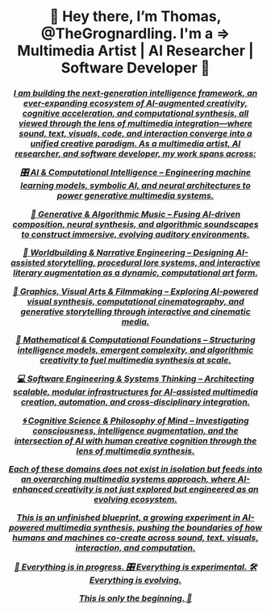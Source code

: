 <h1 align = "center"><b>
  👋 Hey there, I’m Thomas, @TheGrognardling. I'm a => Multimedia Artist | AI Researcher | Software Developer 🚀
  </b></h1>
  <h3 align = "center"><u><i>
    
I am building the next-generation intelligence framework, an ever-expanding ecosystem of AI-augmented creativity, cognitive acceleration, and computational synthesis, all viewed through the lens of multimedia integration—where sound, text, visuals, code, and interaction converge into a unified creative paradigm. As a multimedia artist, AI researcher, and software developer, my work spans across:

🎛️ AI & Computational Intelligence – Engineering machine learning models, symbolic AI, and neural architectures to power generative multimedia systems.

🎵 Generative & Algorithmic Music – Fusing AI-driven composition, neural synthesis, and algorithmic soundscapes to construct immersive, evolving auditory environments.

📜 Worldbuilding & Narrative Engineering – Designing AI-assisted storytelling, procedural lore systems, and interactive literary augmentation as a dynamic, computational art form.

🎨 Graphics, Visual Arts & Filmmaking – Exploring AI-powered visual synthesis, computational cinematography, and generative storytelling through interactive and cinematic media.

🔢 Mathematical & Computational Foundations – Structuring intelligence models, emergent complexity, and algorithmic creativity to fuel multimedia synthesis at scale.

💻 Software Engineering & Systems Thinking – Architecting scalable, modular infrastructures for AI-assisted multimedia creation, automation, and cross-disciplinary integration.

🌀 Cognitive Science & Philosophy of Mind – Investigating consciousness, intelligence augmentation, and the intersection of AI with human creative cognition through the lens of multimedia synthesis.

Each of these domains does not exist in isolation but feeds into an overarching multimedia systems approach, where AI-enhanced creativity is not just explored but engineered as an evolving ecosystem.

This is an unfinished blueprint, a growing experiment in AI-powered multimedia synthesis, pushing the boundaries of how humans and machines co-create across sound, text, visuals, interaction, and computation.

🔧 Everything is in progress.
🎛️ Everything is experimental.
🛠️ Everything is evolving.

This is only the beginning. 🚀
  </u></i></h3>
  <h3 align = "center"><u><i>
